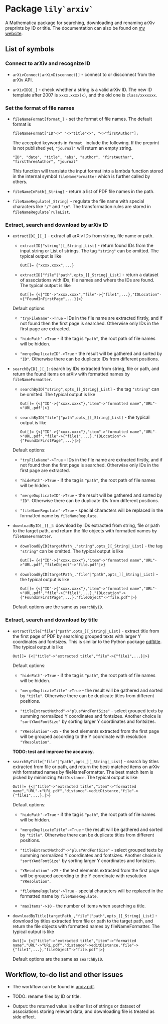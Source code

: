 # Package ``lily`arxiv` ``
A Mathematica package for searching, downloading and renaming arXiv preprints by ID or title.
The documentation can also be found on [my website](https://yuriever.github.io/symbolic/package-lily-arxiv/).

## List of symbols

### Connect to arXiv and recognize ID

* `arXivConnect|arXivDisconnect[]` - connect to or disconnect from the arXiv API.

* `arXivIDQ[_]` - check whether a string is a valid arXiv ID. 
    The new ID template after 2007 is `xxxx.xxxx(x)`, and the old one is `class/xxxxxxx`.

### Set the format of file names

* `fileNameFormat[format_]` - set the format of file names. The default format is 

    ``` wl
    fileNameFormat["ID"<>" "<>"title"<>", "<>"firstAuthor"];
    ```

    The accepted keywords in `format_` include the following. If the preprint is not published yet, `"journal"` will return an empty string.

    ``` wl
    "ID", "date", "title", "abs", "author", "firstAuthor", "firstThreeAuthor", "journal"
    ```

    This function will translate the input format into a lambda function stored in the internal symbol `fileNameFormatter` which is further called by others.

* `fileNameInPath[_String]` - return a list of PDF file names in the path.

* `fileNameRegulate[_String]` - regulate the file name with special characters like `"/"` and `"\n"`. The transformation rules are stored in ``fileNameRegulate`ruleList``.

### Extract, search and download by arXiv ID

* `extractID[_][_]` - extract all arXiv IDs from string, file name or path.
    
    * `extractID["string"][_String|_List]` - return found IDs from the input string or List of strings. The tag `"string"` can be omitted. The typical output is like

        ``` wl
        Out[]= {"xxxx.xxxx",...}
        ```

    * `extractID["file"|"path",opts_][_String|_List]` - return a dataset of associations with IDs, file names and where the IDs are found. The typical output is like
            
        ``` wl
        Out[]= {<|"ID"->"xxxx.xxxx","file"->{"file1",...},"IDLocation"->{"FoundInFirstPage",...}|>}
        ```

    Default options:

    * `"tryFileName"->True` - IDs in the file name are extracted firstly, and if not found then the first page is searched. Otherwise only IDs in the first page are extracted.
    
    * `"hidePath"->True` - if the tag is `"path"`, the root path of file names will be hidden.

    * `"mergeDuplicateID"->True` - the result will be gathered and sorted by `"ID"`. Otherwise there can be duplicate IDs from different positions.

* `searchByID[_][_]`: search by IDs extracted from string, file or path, and return the found items on arXiv with formatted names by `fileNameFormatter`. 

    * `searchByID["string",opts_][_String|_List]` - the tag `"string"` can be omitted. The typical output is like

        ``` wl
        Out[]= {<|"ID"->{"xxxx.xxxx"},"item"->"formatted name","URL"->"URL.pdf"|>}
        ```

    * `searchByID["file"|"path",opts_][_String|_List]` - the typical output is like

        ``` wl
        Out[]= {<|"ID"->{"xxxx.xxxx"},"item"->"formatted name","URL"->"URL.pdf","file"->{"file1",...},"IDLocation"->{"FoundInFirstPage",...}|>}
        ```

    Default options:

    * `"tryFileName"->True` - IDs in the file name are extracted firstly, and if not found then the first page is searched. Otherwise only IDs in the first page are extracted.

    * `"hidePath"->True` - if the tag is `"path"`, the root path of file names will be hidden.

    * `"mergeDuplicateID"->True` - the result will be gathered and sorted by `"ID"`. Otherwise there can be duplicate IDs from different positions.

    * `"fileNameRegulate"->True` - special characters will be replaced in the formatted name by `fileNameRegulate`.

* `downloadByID[_][_]`: download by IDs extracted from string, file or path to the target path, and return the file objects with formatted names by `fileNameFormatter`.

    * `downloadByID[targetPath_,"string",opts_][_String|_List]` - the tag `"string"` can be omitted. The typical output is like

        ``` wl
        Out[]= {<|"ID"->{"xxxx.xxxx"},"item"->"formatted name","URL"->"URL.pdf","fileObject"->"file.pdf"|>}
        ```

    * `downloadByID[targetPath_,"file"|"path",opts_][_String|_List]` - the typical output is like

        ``` wl
        Out[]= {<|"ID"->{"xxxx.xxxx"},"item"->"formatted name","URL"->"URL.pdf","file"->{"file1",...},"IDLocation"->{"FoundInFirstPage",...},"fileObject"->"file.pdf"|>}
        ```

    Default options are the same as `searchByID`.

### Extract, search and download by title

* `extractTitle["file"|"path",opts_][_String|_List]` - extract title from the first page of PDF by searching grouped texts with larger Y coordinates and fontsizes. This is similar to the Python package [pdftitle](https://github.com/metebalci/pdftitle). The typical output is like 

    ``` wl
    Out[]= {<|"title"->"extracted title","file"->{"file1",...}|>}
    ```

    Default options:

    * `"hidePath"->True` - if the tag is `"path"`, the root path of file names will be hidden.
    
    * `"mergeDuplicateTitle"->True` - the result will be gathered and sorted by `"title"`. Otherwise there can be duplicate titles from different positions.

    * `"titleExtractMethod"->"plusYAndFontSize"` - select grouped texts by summing normalized Y coordinates and fontsizes. Another choice is `"sortYAndFontSize"` by sorting larger Y coordinates and fontsizes.

    * `"YResolution"->25` - the text elements extracted from the first page will be grouped according to the Y coordinate with resolution `"YResolution"`.

    __TODO: test and improve the accuracy.__

* `searchByTitle["file"|"path",opts_][_String|_List]` - search by titles extracted from file or path, and return the best-matched items on arXiv with formatted names by fileNameFormatter. The best match item is picked by minimizing `EditDistance`. The typical output is like 

    ``` wl
    Out[]= {<|"title"->"extracted title","item"->"formatted name","URL"->"URL.pdf","distance"->editDistance,"file"->{"file1",...},|>}
    ```

    Default options:

    * `"hidePath"->True` - if the tag is `"path"`, the root path of file names will be hidden.
    
    * `"mergeDuplicateTitle"->True` - the result will be gathered and sorted by `"title"`. Otherwise there can be duplicate titles from different positions.

    * `"titleExtractMethod"->"plusYAndFontSize"` - select grouped texts by summing normalized Y coordinates and fontsizes. Another choice is `"sortYAndFontSize"` by sorting larger Y coordinates and fontsizes.

    * `"YResolution"->25` - the text elements extracted from the first page will be grouped according to the Y coordinate with resolution `"YResolution"`.

    * `"fileNameRegulate"->True` - special characters will be replaced in the formatted name by `fileNameRegulate`.

    * `"maxItems"->10` - the number of items when searching a title.

* `downloadByTitle[targetPath_,"file"|"path",opts_][_String|_List]` - download by titles extracted from file or path to the target path, and return the file objects with formatted names by fileNameFormatter. The typical output is like 

    ``` wl
    Out[]= {<|"title"->"extracted title","item"->"formatted name","URL"->"URL.pdf","distance"->editDistance,"file"->{"file1",...},"fileObject"->"file.pdf"|>}
    ```

    Default options are the same as `searchByID`.

## Workflow, to-do list and other issues

* The workflow can be found in [arxiv.pdf](https://github.com/yuriever/lily-arxiv/blob/main/arxiv/arxiv.pdf).

* TODO: rename files by ID or title.

* Output: the returned value is either list of strings or dataset of associations storing relevant data, and downloading file is treated as side effect.
